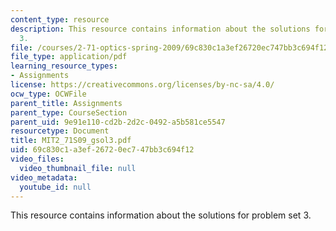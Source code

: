 ```yaml
---
content_type: resource
description: This resource contains information about the solutions for problem set
  3.
file: /courses/2-71-optics-spring-2009/69c830c1a3ef26720ec747bb3c694f12_MIT2_71S09_gsol3.pdf
file_type: application/pdf
learning_resource_types:
- Assignments
license: https://creativecommons.org/licenses/by-nc-sa/4.0/
ocw_type: OCWFile
parent_title: Assignments
parent_type: CourseSection
parent_uid: 9e91e110-cd2b-2d2c-0492-a5b581ce5547
resourcetype: Document
title: MIT2_71S09_gsol3.pdf
uid: 69c830c1-a3ef-2672-0ec7-47bb3c694f12
video_files:
  video_thumbnail_file: null
video_metadata:
  youtube_id: null
---
```

This resource contains information about the solutions for problem set 3.